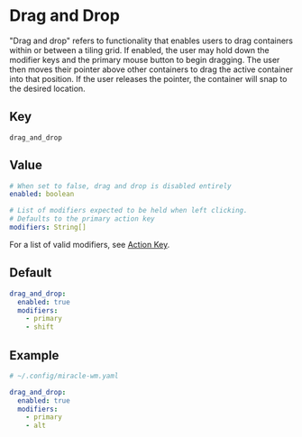 # Drag and Drop
"Drag and drop" refers to functionality that enables users to drag containers
within or between a tiling grid. If enabled, the user may hold down the modifier
keys and the primary mouse button to begin dragging. The user then moves their
pointer above other containers to drag the active container into that position.
If the user releases the pointer, the container will snap to the desired
location.

## Key
```
drag_and_drop
```

## Value
```yaml
# When set to false, drag and drop is disabled entirely
enabled: boolean

# List of modifiers expected to be held when left clicking.
# Defaults to the primary action key
modifiers: String[]
```

For a list of valid modifiers, see [Action Key](action_key.md).

## Default
```yaml
drag_and_drop:
  enabled: true
  modifiers:
    - primary
    - shift
```

## Example
```yaml
# ~/.config/miracle-wm.yaml

drag_and_drop:
  enabled: true
  modifiers:
    - primary
    - alt
```
